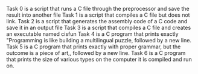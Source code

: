 Task 0 is a script that runs a C file through the preprocessor and save the result into another file
Task 1 is a script that compiles a C file but does not link.
Task 2 is a script that generates the assembly code of a C code and save it in an output file
Task 3 is a script that compiles a C file and creates an executable named cisfun
Task 4 is a C program that prints exactly "Programming is like building a multilingual puzzle, followed by a new line.
Task 5 is a C program that prints exactly with proper grammar, but the outcome is a piece of art,, followed by a new line.
Task 6 is a C program that prints the size of various types on the computer it is compiled and run on.
